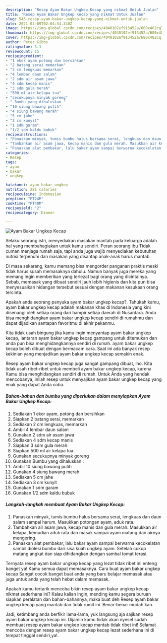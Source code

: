 ```yaml
---
description: "Resep Ayam Bakar Ungkep Kecap yang nikmat Untuk Jualan"
title: "Resep Ayam Bakar Ungkep Kecap yang nikmat Untuk Jualan"
slug: 545-resep-ayam-bakar-ungkep-kecap-yang-nikmat-untuk-jualan
date: 2021-04-09T02:04:54.340Z
image: https://img-global.cpcdn.com/recipes/4040102ef913452a/680x482cq70/ayam-bakar-ungkep-kecap-foto-resep-utama.jpg
thumbnail: https://img-global.cpcdn.com/recipes/4040102ef913452a/680x482cq70/ayam-bakar-ungkep-kecap-foto-resep-utama.jpg
cover: https://img-global.cpcdn.com/recipes/4040102ef913452a/680x482cq70/ayam-bakar-ungkep-kecap-foto-resep-utama.jpg
author: Peter Gibbs
ratingvalue: 3.1
reviewcount: 15
recipeingredient:
- "1 ekor ayam potong dan bersihkan"
- "2 batang serai memarkan"
- "2 cm lengkuas memarkan"
- "4 lembar daun salam"
- "2 sdm air asam jawa"
- "4 sdm kecap manis"
- "3 sdm gula merah"
- "500 ml air kelapa tua"
- "secukupnya minyak goreng"
- " Bumbu yang dihaluskan "
- "10 siung bawang putih"
- "4 siung bawang merah"
- "5 cm jahe"
- "3 cm kunyit"
- "1 sdm garam"
- "1/2 sdm kaldu bubuk"
recipeinstructions:
- "Panaskan minyak, tumis bumbu halus bersama serai, lengkuas dan daun salam sampai harum. Masukkan potongan ayam, aduk rata."
- "Tambahkan air asam jawa, kecap manis dan gula merah. Masukkan air kelapa, kemudian aduk rata dan masak sampai ayam matang dan airnya mengering."
- "Panaskan alat pembakar, lalu bakar ayam sampai berwarna kecokelatan sambil diolesi bumbu dari sisa kuah ungkep ayam. Setelah cukup matang angkat dan siap dihidangkan dengan sambal tomat terasi."
categories:
- Resep
tags:
- ayam
- bakar
- ungkep

katakunci: ayam bakar ungkep 
nutrition: 281 calories
recipecuisine: Indonesian
preptime: "PT24M"
cooktime: "PT40M"
recipeyield: "2"
recipecategory: Dinner

---
```



![Ayam Bakar Ungkep Kecap](https://img-global.cpcdn.com/recipes/4040102ef913452a/680x482cq70/ayam-bakar-ungkep-kecap-foto-resep-utama.jpg)

Selaku seorang istri, menyediakan masakan mantab pada keluarga adalah hal yang membahagiakan untuk kamu sendiri. Peran seorang ibu Tidak cuman menjaga rumah saja, tapi anda juga wajib menyediakan kebutuhan nutrisi terpenuhi dan masakan yang disantap anak-anak harus mantab.

Di masa  sekarang, kamu memang bisa mengorder panganan praktis meski tidak harus susah memasaknya dahulu. Namun banyak juga mereka yang memang ingin memberikan yang terlezat bagi orang yang dicintainya. Sebab, memasak yang dibuat sendiri jauh lebih higienis dan kita pun bisa menyesuaikan hidangan tersebut sesuai dengan makanan kesukaan orang tercinta. 



Apakah anda seorang penyuka ayam bakar ungkep kecap?. Tahukah kamu, ayam bakar ungkep kecap adalah makanan khas di Indonesia yang kini disenangi oleh setiap orang dari hampir setiap daerah di Nusantara. Anda bisa menghidangkan ayam bakar ungkep kecap sendiri di rumahmu dan dapat dijadikan santapan favoritmu di akhir pekanmu.

Kita tidak usah bingung jika kamu ingin menyantap ayam bakar ungkep kecap, lantaran ayam bakar ungkep kecap gampang untuk ditemukan dan anda pun bisa menghidangkannya sendiri di rumah. ayam bakar ungkep kecap boleh dibuat dengan bermacam cara. Saat ini ada banyak resep kekinian yang menjadikan ayam bakar ungkep kecap semakin enak.

Resep ayam bakar ungkep kecap juga sangat gampang dibuat, lho. Kita tidak usah ribet-ribet untuk membeli ayam bakar ungkep kecap, karena Kamu bisa menghidangkan sendiri di rumah. Untuk Anda yang hendak mencobanya, inilah resep untuk menyajikan ayam bakar ungkep kecap yang enak yang dapat Anda coba.

<!--inarticleads1-->

##### Bahan-bahan dan bumbu yang diperlukan dalam menyiapkan Ayam Bakar Ungkep Kecap:

1. Sediakan 1 ekor ayam, potong dan bersihkan
1. Siapkan 2 batang serai, memarkan
1. Sediakan 2 cm lengkuas, memarkan
1. Ambil 4 lembar daun salam
1. Gunakan 2 sdm air asam jawa
1. Sediakan 4 sdm kecap manis
1. Siapkan 3 sdm gula merah
1. Siapkan 500 ml air kelapa tua
1. Gunakan secukupnya minyak goreng
1. Gunakan  Bumbu yang dihaluskan :
1. Ambil 10 siung bawang putih
1. Gunakan 4 siung bawang merah
1. Sediakan 5 cm jahe
1. Sediakan 3 cm kunyit
1. Gunakan 1 sdm garam
1. Gunakan 1/2 sdm kaldu bubuk




<!--inarticleads2-->

##### Langkah-langkah membuat Ayam Bakar Ungkep Kecap:

1. Panaskan minyak, tumis bumbu halus bersama serai, lengkuas dan daun salam sampai harum. Masukkan potongan ayam, aduk rata.
1. Tambahkan air asam jawa, kecap manis dan gula merah. Masukkan air kelapa, kemudian aduk rata dan masak sampai ayam matang dan airnya mengering.
1. Panaskan alat pembakar, lalu bakar ayam sampai berwarna kecokelatan sambil diolesi bumbu dari sisa kuah ungkep ayam. Setelah cukup matang angkat dan siap dihidangkan dengan sambal tomat terasi.




Ternyata resep ayam bakar ungkep kecap yang lezat tidak ribet ini enteng banget ya! Kamu semua dapat memasaknya. Cara buat ayam bakar ungkep kecap Sangat cocok banget buat anda yang baru belajar memasak atau juga untuk anda yang telah hebat dalam memasak.

Apakah kamu tertarik mencoba bikin resep ayam bakar ungkep kecap nikmat sederhana ini? Kalau kalian ingin, mending kamu segera buruan siapkan peralatan dan bahan-bahannya, maka buat deh Resep ayam bakar ungkep kecap yang mantab dan tidak rumit ini. Benar-benar mudah kan. 

Jadi, ketimbang anda berfikir lama-lama, yuk langsung aja sajikan resep ayam bakar ungkep kecap ini. Dijamin kamu tiidak akan nyesel sudah membuat resep ayam bakar ungkep kecap mantab tidak ribet ini! Selamat mencoba dengan resep ayam bakar ungkep kecap lezat sederhana ini di tempat tinggal sendiri,ya!.

